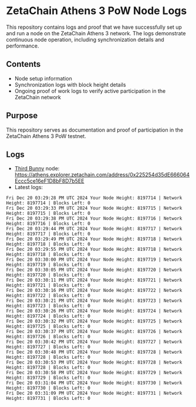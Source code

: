 # ZetaChain Athens 3 PoW Node Logs
This repository contains logs and proof that we have successfully set up and run a node on the ZetaChain Athens 3 network. The logs demonstrate continuous node operation, including synchronization details and performance.

## Contents
- Node setup information
- Synchronization logs with block height details
- Ongoing proof of work logs to verify active participation in the ZetaChain network

## Purpose
This repository serves as documentation and proof of participation in the ZetaChain Athens 3 PoW testnet.

## Logs

- [Third Bunny](https://thirdbunny.xyz/) node: https://athens.explorer.zetachain.com/address/0x225254d35dE666064Eccc5ce16eF1D8bF8D7b5EE
- Latest logs:
```
Fri Dec 20 03:29:28 PM UTC 2024 Your Node Height: 8197714 | Network Height: 8197714 | Blocks Left: 0
Fri Dec 20 03:29:33 PM UTC 2024 Your Node Height: 8197715 | Network Height: 8197715 | Blocks Left: 0
Fri Dec 20 03:29:38 PM UTC 2024 Your Node Height: 8197716 | Network Height: 8197716 | Blocks Left: 0
Fri Dec 20 03:29:44 PM UTC 2024 Your Node Height: 8197717 | Network Height: 8197717 | Blocks Left: 0
Fri Dec 20 03:29:49 PM UTC 2024 Your Node Height: 8197718 | Network Height: 8197718 | Blocks Left: 0
Fri Dec 20 03:29:55 PM UTC 2024 Your Node Height: 8197718 | Network Height: 8197718 | Blocks Left: 0
Fri Dec 20 03:30:00 PM UTC 2024 Your Node Height: 8197719 | Network Height: 8197719 | Blocks Left: 0
Fri Dec 20 03:30:05 PM UTC 2024 Your Node Height: 8197720 | Network Height: 8197720 | Blocks Left: 0
Fri Dec 20 03:30:11 PM UTC 2024 Your Node Height: 8197721 | Network Height: 8197721 | Blocks Left: 0
Fri Dec 20 03:30:16 PM UTC 2024 Your Node Height: 8197722 | Network Height: 8197722 | Blocks Left: 0
Fri Dec 20 03:30:21 PM UTC 2024 Your Node Height: 8197723 | Network Height: 8197723 | Blocks Left: 0
Fri Dec 20 03:30:26 PM UTC 2024 Your Node Height: 8197724 | Network Height: 8197724 | Blocks Left: 0
Fri Dec 20 03:30:32 PM UTC 2024 Your Node Height: 8197725 | Network Height: 8197725 | Blocks Left: 0
Fri Dec 20 03:30:37 PM UTC 2024 Your Node Height: 8197726 | Network Height: 8197726 | Blocks Left: 0
Fri Dec 20 03:30:42 PM UTC 2024 Your Node Height: 8197727 | Network Height: 8197727 | Blocks Left: 0
Fri Dec 20 03:30:48 PM UTC 2024 Your Node Height: 8197728 | Network Height: 8197728 | Blocks Left: 0
Fri Dec 20 03:30:53 PM UTC 2024 Your Node Height: 8197728 | Network Height: 8197728 | Blocks Left: 0
Fri Dec 20 03:30:58 PM UTC 2024 Your Node Height: 8197729 | Network Height: 8197729 | Blocks Left: 0
Fri Dec 20 03:31:04 PM UTC 2024 Your Node Height: 8197730 | Network Height: 8197730 | Blocks Left: 0
Fri Dec 20 03:31:09 PM UTC 2024 Your Node Height: 8197731 | Network Height: 8197731 | Blocks Left: 0
```
